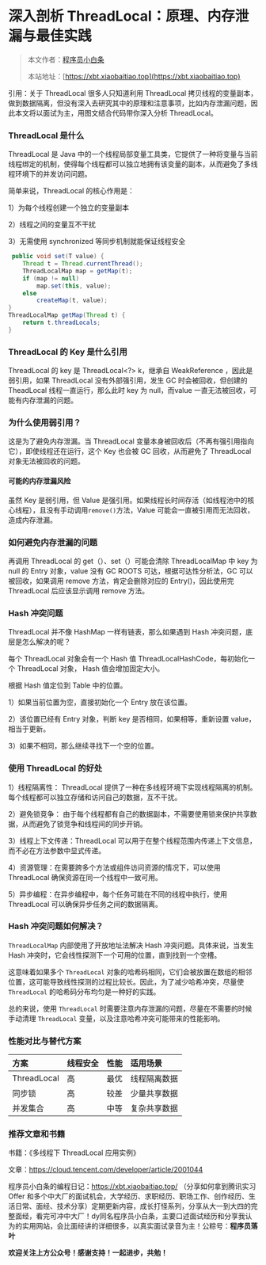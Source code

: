 # 深入剖析 ThreadLocal：原理、内存泄漏与最佳实践

> 本文作者：[程序员小白条](https://github.com/luoye6)
>
> 本站地址：[https://xbt.xiaobaitiao.top](https://xbt.xiaobaitiao.top)

引用：关于 ThreadLocal 很多人只知道利用 ThreadLocal 拷贝线程的变量副本，做到数据隔离，但没有深入去研究其中的原理和注意事项，比如内存泄漏问题，因此本文将以面试为主，用图文结合代码带你深入分析 ThreadLocal。

### ThreadLocal 是什么

ThreadLocal 是 Java 中的一个线程局部变量工具类，它提供了一种将变量与当前线程绑定的机制，使得每个线程都可以独立地拥有该变量的副本，从而避免了多线程环境下的并发访问问题。

简单来说，ThreadLocal 的核心作用是：

1）为每个线程创建一个独立的变量副本

2）线程之间的变量互不干扰

3）无需使用 synchronized 等同步机制就能保证线程安全

```java
 public void set(T value) {
    Thread t = Thread.currentThread();
    ThreadLocalMap map = getMap(t);
    if (map != null)
        map.set(this, value);
    else
        createMap(t, value);
}
ThreadLocalMap getMap(Thread t) {
    return t.threadLocals;
}
```

### ThreadLocal 的 Key 是什么引用

ThreadLocal 的 key 是 ThreadLocal<?> k，继承自 WeakReference ，因此是弱引用，如果 ThreadLocal 没有外部强引用，发生 GC 时会被回收，但创建的 TheadLocal 线程一直运行，那么此时 key 为 null，而value 一直无法被回收，可能有内存泄漏的问题。

### 为什么使用弱引用？

这是为了避免内存泄漏。当 ThreadLocal 变量本身被回收后（不再有强引用指向它），即使线程还在运行，这个 Key 也会被 GC 回收，从而避免了 ThreadLocal 对象无法被回收的问题。

#### 可能的内存泄漏风险

虽然 Key 是弱引用，但 Value 是强引用。如果线程长时间存活（如线程池中的核心线程），且没有手动调用`remove()`方法，Value 可能会一直被引用而无法回收，造成内存泄漏。

### 如何避免内存泄漏的问题

再调用 ThreadLocal 的 get（）、set（）可能会清除 ThreadLocalMap 中 key 为 null 的 Entry 对象，value 没有 GC ROOTS 可达，根据可达性分析法，GC 可以被回收，如果调用 remove 方法，肯定会删除对应的 Entry()，因此使用完 ThreadLocal 后应该显示调用 remove 方法。

### Hash 冲突问题

ThreadLocal 并不像 HashMap 一样有链表，那么如果遇到 Hash 冲突问题，底层是怎么解决的呢？

每个 ThreadLocal 对象会有一个 Hash 值 ThreadLocalHashCode，每初始化一个 ThreadLocal 对象， Hash 值会增加固定大小。

根据 Hash 值定位到 Table 中的位置。

1）如果当前位置为空，直接初始化一个 Entry 放在该位置。

2）该位置已经有 Entry 对象，判断 key 是否相同，如果相等，重新设置 value，相当于更新。

3）如果不相同，那么继续寻找下一个空的位置。

### 使用 ThreadLocal 的好处

1）线程隔离性： ThreadLocal 提供了一种在多线程环境下实现线程隔离的机制。每个线程都可以独立存储和访问自己的数据，互不干扰。

2）避免锁竞争： 由于每个线程都有自己的数据副本，不需要使用锁来保护共享数据，从而避免了锁竞争和线程间的同步开销。

3）线程上下文传递：ThreadLocal 可以用于在整个线程范围内传递上下文信息，而不必在方法参数中显式传递。

4）资源管理：在需要跨多个方法或组件访问资源的情况下，可以使用 ThreadLocal 确保资源在同一个线程中一致可用。

5）异步编程：在异步编程中，每个任务可能在不同的线程中执行，使用 ThreadLocal 可以确保异步任务之间的数据隔离。

### Hash 冲突问题如何解决？

`ThreadLocalMap` 内部使用了开放地址法解决 Hash 冲突问题。具体来说，当发生 Hash 冲突时，它会线性探测下一个可用的位置，直到找到一个空槽。

这意味着如果多个 `ThreadLocal` 对象的哈希码相同，它们会被放置在数组的相邻位置，这可能导致线性探测的过程比较长。因此，为了减少哈希冲突，尽量使 `ThreadLocal` 的哈希码分布均匀是一种好的实践。

总的来说，使用 `ThreadLocal` 时需要注意内存泄漏的问题，尽量在不需要的时候手动清理 `ThreadLocal` 变量，以及注意哈希冲突可能带来的性能影响。

### 性能对比与替代方案

| 方案        | 线程安全 | 性能 | 适用场景     |
| :---------- | :------- | :--- | :----------- |
| ThreadLocal | 高       | 最优 | 线程隔离数据 |
| 同步锁      | 高       | 较差 | 少量共享数据 |
| 并发集合    | 高       | 中等 | 复杂共享数据 |

### 推荐文章和书籍

书籍：《多线程下 ThreadLocal 应用实例》

文章：https://cloud.tencent.com/developer/article/2001044

程序员小白条的编程日记：https://xbt.xiaobaitiao.top/ （分享如何拿到腾讯实习 Offer 和多个中大厂的面试机会，大学经历、求职经历、职场工作、创作经历、生活日常、面经、技术分享）定期更新内容，成长打怪系列，分享从大一到大四的完整面经，看完可冲中大厂！dy同名程序员小白条，主要口述面试经历和分享我认为的实用网站，会比面经讲的详细很多，以真实面试录音为主！公粽号：**程序员落叶**

**欢迎关注上方公众号！感谢支持！一起进步，共勉！**